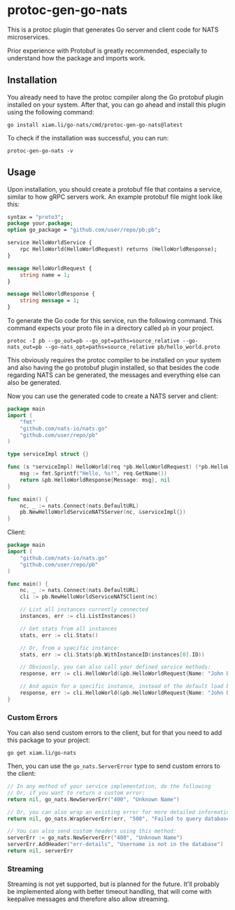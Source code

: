 # protoc-gen-go-nats

This is a protoc plugin that generates Go server and client code for NATS microservices.

Prior experience with Protobuf is greatly recommended, especially to understand how the package and imports work.

## Installation

You already need to have the protoc compiler along the Go protobuf plugin installed on your system.
After that, you can go ahead and install this plugin using the following command:

```shell
go install xiam.li/go-nats/cmd/protoc-gen-go-nats@latest
```

To check if the installation was successful, you can run:

```shell
protoc-gen-go-nats -v
```

## Usage

Upon installation, you should create a protobuf file that contains a service, similar to how gRPC servers work.
An example protobuf file might look like this:

```protobuf
syntax = "proto3";
package your.package;
option go_package = "github.com/user/repo/pb;pb";

service HelloWorldService {
    rpc HelloWorld(HelloWorldRequest) returns (HelloWorldResponse);
}

message HelloWorldRequest {
    string name = 1;
}

message HelloWorldResponse {
    string message = 1;
}
```

To generate the Go code for this service, run the following command.
This command expects your proto file in a directory called `pb` in your project.

```shell
protoc -I pb --go_out=pb --go_opt=paths=source_relative --go-nats_out=pb --go-nats_opt=paths=source_relative pb/hello_world.proto
```

This obviously requires the protoc compiler to be installed on your system
and also having the go protobuf plugin installed, so that besides the code
regarding NATS can be generated, the messages and everything else can also be generated.

Now you can use the generated code to create a NATS server and client:

```go
package main
import (
    "fmt"
    "github.com/nats-io/nats.go"
    "github.com/user/repo/pb"
)

type serviceImpl struct {}

func (s *serviceImpl) HelloWorld(req *pb.HelloWorldRequest) (*pb.HelloWorldResponse, error) {
	msg := fmt.Sprintf("Hello, %s!", req.GetName())
	return &pb.HelloWorldResponse{Message: msg}, nil
}

func main() {
	nc, _ := nats.Connect(nats.DefaultURL)
	pb.NewHelloWorldServiceNATSServer(nc, &serviceImpl{})
}
```

Client:

```go
package main
import (
	"github.com/nats-io/nats.go"
    "github.com/user/repo/pb"
)

func main() {
	nc, _ := nats.Connect(nats.DefaultURL)
	cli := pb.NewHelloWorldServiceNATSClient(nc)

	// List all instances currently connected
	instances, err := cli.ListInstances()

	// Get stats from all instances
	stats, err := cli.Stats()

	// Or, from a specific instance:
	stats, err := cli.Stats(pb.WithInstanceID(instances[0].ID))

	// Obviously, you can also call your defined service methods:
	response, err := cli.HelloWorld(&pb.HelloWorldRequest{Name: "John Doe"})

	// And again for a specific instance, instead of the default load balanced distribution:
	response, err := cli.HelloWorld(&pb.HelloWorldRequest{Name: "John Doe"}, pb.WithInstanceID(instances[0].ID))
}
```

### Custom Errors

You can also send custom errors to the client, but for that you need to add this package to your project:

```shell
go get xiam.li/go-nats
```

Then, you can use the `go_nats.ServerError` type to send custom errors to the client:

```go
// In any method of your service implementation, do the following
// Or, if you want to return a custom error:
return nil, go_nats.NewServerErr("400", "Unknown Name")

// Or, you can also wrap an existing error for more detailed information:
return nil, go_nats.WrapServerErr(err, "500", "Failed to query database")

// You can also send custom headers using this method:
serverErr := go_nats.NewServerErr("400", "Unknown Name")
serverErr.AddHeader("err-details", "Username is not in the database")
return nil, serverErr
```

### Streaming

Streaming is not yet supported, but is planned for the future.
It'll probably be implemented along with better timeout handling,
that will come with keepalive messages and therefore also allow streaming.
